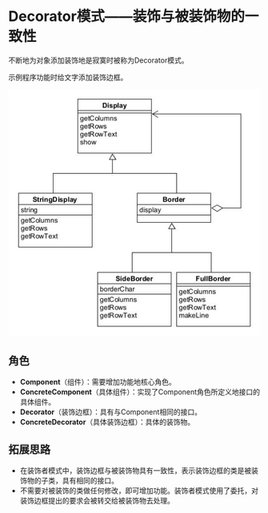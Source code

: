 # Decorator模式——装饰与被装饰物的一致性

不断地为对象添加装饰地是寂寞时被称为Decorator模式。

示例程序功能时给文字添加装饰边框。

![decorator](asset/decorator.jpg)

## 角色

* **Component**（组件）：需要增加功能地核心角色。
* **ConcreteComponent**（具体组件）：实现了Component角色所定义地接口的具体组件。
* **Decorator**（装饰边框）：具有与Component相同的接口。
* **ConcreteDecorator**（具体装饰边框）：具体的装饰物。

## 拓展思路

* 在装饰者模式中，装饰边框与被装饰物具有一致性，表示装饰边框的类是被装饰物的子类，具有相同的接口。
* 不需要对被装饰的类做任何修改，即可增加功能。装饰者模式使用了委托，对装饰边框提出的要求会被转交给被装饰物去处理。